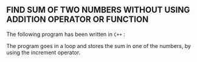 ##  FIND SUM OF TWO NUMBERS WITHOUT USING ADDITION OPERATOR OR FUNCTION

The following program has been written in ```C++``` :

The program goes in a loop and stores the sum in one of the numbers, by using the increment operator.